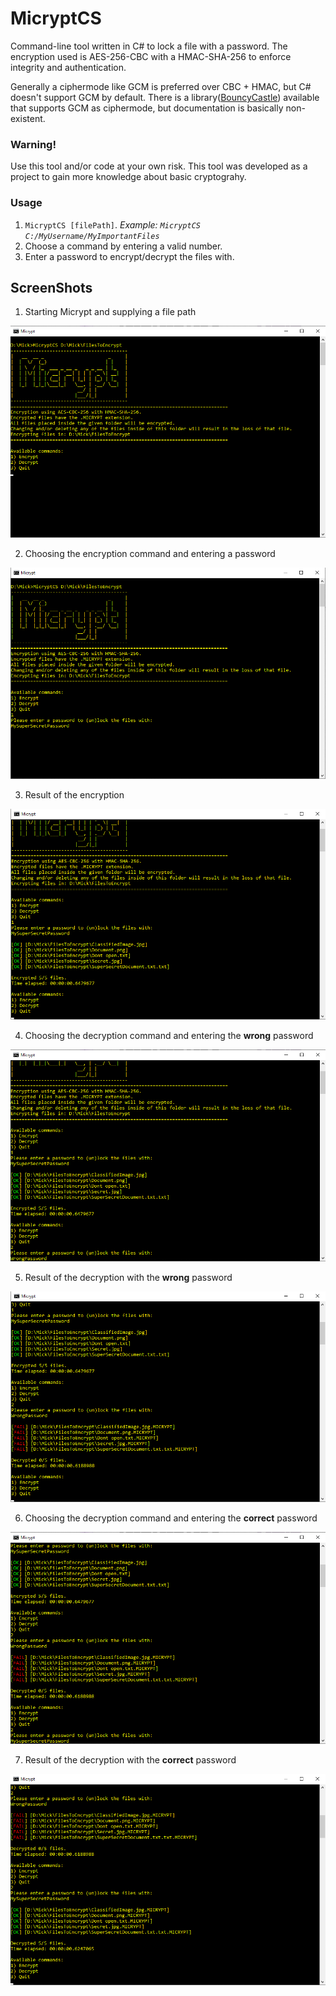 # MicryptCS

Command-line tool written in C# to lock a file with a password.
The encryption used is AES-256-CBC with a HMAC-SHA-256 to enforce integrity and authentication.

Generally a ciphermode like GCM is preferred over CBC + HMAC, but C# doesn't support GCM by default.
There is a library([BouncyCastle](https://www.bouncycastle.org/csharp/index.html)) available that supports GCM as ciphermode, but documentation is basically non-existent.

### Warning!
Use this tool and/or code at your own risk.
This tool was developed as a project to gain more knowledge about basic cryptograhy.


### Usage

1. `MicryptCS [filePath]`. *Example: `MicryptCS C:/MyUsername/MyImportantFiles`*
2. Choose a command by entering a valid number.
3. Enter a password to encrypt/decrypt the files with.


## ScreenShots

1. Starting Micrypt and supplying a file path


![Starting Micrypt and supplying a file path](Images/Image1.png)


2. Choosing the encryption command and entering a password

![Choosing the encryption command and entering a password](Images/Image2.png)

3. Result of the encryption

![Result of the encryption](Images/Image3.png)

4. Choosing the decryption command and entering the **wrong** password

![Choosing the decryption command and entering the **wrong** password](Images/Image4.png)

5. Result of the decryption with the **wrong** password

![Result of the decryption with the **wrong** password](Images/Image5.png)

6. Choosing the decryption command and entering the **correct** password

![Choosing the decryption command and entering the **correct** password](Images/Image6.png)

7. Result of the decryption with the **correct** password

![Result of the decryption with the **correct** password](Images/Image7.png)
